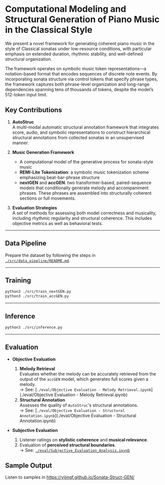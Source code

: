 # Computational Modeling and Structural Generation of Piano Music in the Classical Style

We present a novel framework for generating coherent piano music in the style of Classical sonatas under low-resource conditions, with particular emphasis on extended duration, rhythmic stability, and well-defined structural organization.

The framework operates on symbolic music token representations—a notation-based format that encodes sequences of discrete note events. By incorporating sonata structure via control tokens that specify phrase types, the framework captures both phrase-level organization and long-range dependencies spanning tens of thousands of tokens, despite the model’s 512-token input limit.

## Key Contributions

1. **AutoStruc**  
   A multi-modal automatic structural annotation framework that integrates score, audio, and symbolic representations to construct hierarchical structural annotations from collected sonatas in an unsupervised manner.

2. **Music Generation Framework**  
   - A computational model of the generative process for sonata-style music  
   - **REMI-Lite Tokenization**: a symbolic music tokenization scheme emphasizing beat-bar-phrase structure  
   - **nextGEN** and **accGEN**: two transformer-based, paired-sequence models that conditionally generate melody and accompaniment phrases. These phrases are assembled into structurally coherent sections or full movements.

3. **Evaluation Strategies**  
   A set of methods for assessing both model correctness and musicality, including rhythmic regularity and structural coherence. This includes objective metrics as well as behavioral tests.

---

## Data Pipeline

Prepare the dataset by following the steps in [`./src/data_pipeline/README.md`](./src/data_pipeline/README.md).

---

## Training

```bash
python3 ./src/train_nextGEN.py
python3 ./src/train_accGEN.py
```

---

## Inference
```bash
python3 ./src/inference.py
```

---

## Evaluation

- **Objective Evaluation**
  1. **Melody Retrieval**  
    Evaluates whether the melody can be accurately retrieved from the output of the `accGEN` model, which generates full scores given a melody.  
    → See: [`./eval/Objective Evaluation - Melody Retrieval.ipynb`](./eval/Objective Evaluation - Melody Retrieval.ipynb)
  2. **Structural Annotation**  
    Assesses the quality of `AutoStruc`'s structural annotations.  
    → See: [`./eval/Objective Evaluation - Structural Annotation.ipynb`](./eval/Objective Evaluation - Structural Annotation.ipynb)

- **Subjective Evaluation**
  1. Listener ratings on **stylistic coherence** and **musical relevance**.
  2. Evaluation of **perceived structural boundaries**.  
    → See: [`./eval/Subjective_Evaluation_Analysis.ipynb`](./eval/Subjective_Evaluation_Analysis.ipynb)

## Sample Output
Listen to samples in https://yijingf.github.io/Sonata-Struct-GEN/



